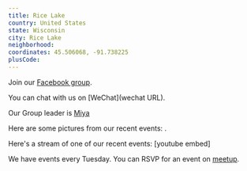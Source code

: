 ```yaml
---
title: Rice Lake
country: United States
state: Wisconsin
city: Rice Lake
neighborhood: 
coordinates: 45.506068, -91.738225
plusCode:
---
```

Join our [Facebook group](https://www.facebook.com/groups/free.code.camp.rice.lake.wi).

You can chat with us on [WeChat](wechat URL).

Our Group leader is [Miya](freecodecamp.org/miya)

Here are some pictures from our recent events:
![]().

Here's a stream of one of our recent events:
[youtube embed]

We have events every Tuesday. You can RSVP for an event on [meetup](meetupurl).
